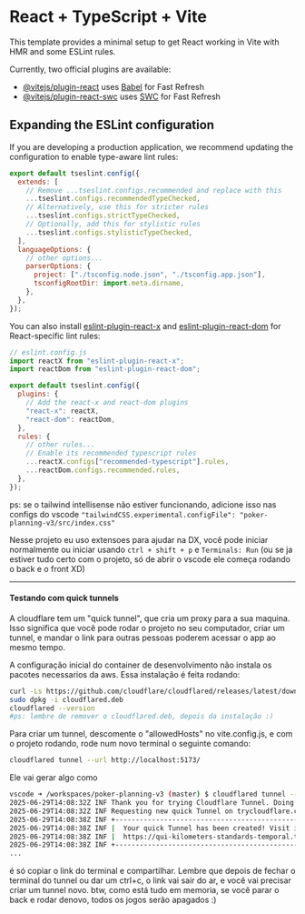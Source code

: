 # React + TypeScript + Vite

This template provides a minimal setup to get React working in Vite with HMR and some ESLint rules.

Currently, two official plugins are available:

- [@vitejs/plugin-react](https://github.com/vitejs/vite-plugin-react/blob/main/packages/plugin-react) uses [Babel](https://babeljs.io/) for Fast Refresh
- [@vitejs/plugin-react-swc](https://github.com/vitejs/vite-plugin-react/blob/main/packages/plugin-react-swc) uses [SWC](https://swc.rs/) for Fast Refresh

## Expanding the ESLint configuration

If you are developing a production application, we recommend updating the configuration to enable type-aware lint rules:

```js
export default tseslint.config({
  extends: [
    // Remove ...tseslint.configs.recommended and replace with this
    ...tseslint.configs.recommendedTypeChecked,
    // Alternatively, use this for stricter rules
    ...tseslint.configs.strictTypeChecked,
    // Optionally, add this for stylistic rules
    ...tseslint.configs.stylisticTypeChecked,
  ],
  languageOptions: {
    // other options...
    parserOptions: {
      project: ["./tsconfig.node.json", "./tsconfig.app.json"],
      tsconfigRootDir: import.meta.dirname,
    },
  },
});
```

You can also install [eslint-plugin-react-x](https://github.com/Rel1cx/eslint-react/tree/main/packages/plugins/eslint-plugin-react-x) and [eslint-plugin-react-dom](https://github.com/Rel1cx/eslint-react/tree/main/packages/plugins/eslint-plugin-react-dom) for React-specific lint rules:

```js
// eslint.config.js
import reactX from "eslint-plugin-react-x";
import reactDom from "eslint-plugin-react-dom";

export default tseslint.config({
  plugins: {
    // Add the react-x and react-dom plugins
    "react-x": reactX,
    "react-dom": reactDom,
  },
  rules: {
    // other rules...
    // Enable its recommended typescript rules
    ...reactX.configs["recommended-typescript"].rules,
    ...reactDom.configs.recommended.rules,
  },
});
```

ps: se o tailwind intellisense não estiver funcionando, adicione isso nas configs do vscode `"tailwindCSS.experimental.configFile": "poker-planning-v3/src/index.css"`

Nesse projeto eu uso extensoes para ajudar na DX, você pode iniciar normalmente ou iniciar usando `ctrl + shift + p` e `Terminals: Run` (ou se ja estiver tudo certo com o projeto, só de abrir o vscode ele começa rodando o back e o front XD)

---

#### Testando com quick tunnels

A cloudflare tem um "quick tunnel", que cria um proxy para a sua maquina. Isso significa que você pode rodar o projeto no seu computador, criar um tunnel, e mandar o link para outras pessoas poderem acessar o app ao mesmo tempo.

A configuração inicial do container de desenvolvimento não instala os pacotes necessarios da aws. Essa instalação é feita rodando:

```bash
curl -Ls https://github.com/cloudflare/cloudflared/releases/latest/download/cloudflared-linux-amd64.deb -o cloudflared.deb
sudo dpkg -i cloudflared.deb
cloudflared --version
#ps: lembre de remover o cloudflared.deb, depois da instalação :)
```

Para criar um tunnel, descomente o "allowedHosts" no vite.config.js, e com o projeto rodando, rode num novo terminal o seguinte comando:

```bash
cloudflared tunnel --url http://localhost:5173/
```

Ele vai gerar algo como

```bash
vscode ➜ /workspaces/poker-planning-v3 (master) $ cloudflared tunnel --url http://localhost:5173/
2025-06-29T14:08:32Z INF Thank you for trying Cloudflare Tunnel. Doing so, without a Cloudflare account, is a quick way to experiment and try it out. However, be aware that these account-less Tunnels have no uptime guarantee, are subject to the Cloudflare Online Services Terms of Use (https://www.cloudflare.com/website-terms/), and Cloudflare reserves the right to investigate your use of Tunnels for violations of such terms. If you intend to use Tunnels in production you should use a pre-created named tunnel by following: https://developers.cloudflare.com/cloudflare-one/connections/connect-apps
2025-06-29T14:08:32Z INF Requesting new quick Tunnel on trycloudflare.com...
2025-06-29T14:08:38Z INF +--------------------------------------------------------------------------------------------+
2025-06-29T14:08:38Z INF |  Your quick Tunnel has been created! Visit it at (it may take some time to be reachable):  |
2025-06-29T14:08:38Z INF |  https://qui-kilometers-standards-temporal.trycloudflare.com                               |
2025-06-29T14:08:38Z INF +--------------------------------------------------------------------------------------------+
...
```

é só copiar o link do terminal e compartilhar. Lembre que depois de fechar o terminal do tunnel ou dar um ctrl+c, o link vai sair do ar, e você vai precisar criar um tunnel novo. btw, como está tudo em memoria, se você parar o back e rodar denovo, todos os jogos serão apagados :)
